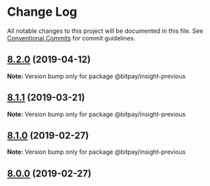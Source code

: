 # Change Log

All notable changes to this project will be documented in this file.
See [Conventional Commits](https://conventionalcommits.org) for commit guidelines.

## [8.2.0](https://github.com/bitpay/bitcore/compare/v8.1.1...v8.2.0) (2019-04-12)

**Note:** Version bump only for package @bitpay/insight-previous

## [8.1.1](https://github.com/bitpay/bitcore/compare/v8.1.0...v8.1.1) (2019-03-21)

**Note:** Version bump only for package @bitpay/insight-previous

## [8.1.0](https://github.com/bitpay/bitcore/compare/v5.0.0-beta.44...v8.1.0) (2019-02-27)

**Note:** Version bump only for package @bitpay/insight-previous

## [8.0.0](https://github.com/bitpay/bitcore/compare/v5.0.0-beta.44...v8.0.0) (2019-02-27)
